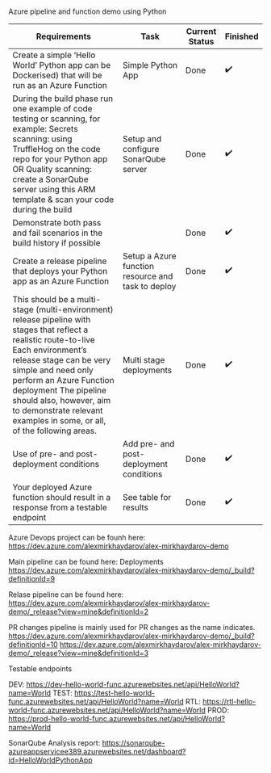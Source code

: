 ####
Azure pipeline and function demo using Python

| Requirements    | Task          | Current Status | Finished | 
|-----------------|---------------|----------------|----------|
|Create a simple ‘Hello World’ Python app can be Dockerised) that will be run as an Azure Function | Simple Python App | Done | :heavy_check_mark:
|During the build phase run one example of code testing or scanning, for example: Secrets scanning: using TruffleHog on the code repo for your Python app OR Quality scanning: create a SonarQube server using this ARM template & scan your code during the build | Setup and configure SonarQube server | Done | :heavy_check_mark:
|Demonstrate both pass and fail scenarios in the build history if possible| | Done | :heavy_check_mark:
|Create a release pipeline that deploys your Python app as an Azure Function| Setup a Azure function resource and task to deploy | Done | :heavy_check_mark:
|This should be a multi-stage (multi-environment) release pipeline with stages that reflect a realistic route-to-live Each environment’s release stage can be very simple and need only perform an Azure Function deployment The pipeline should also, however, aim to demonstrate relevant examples in some, or all, of the following areas. | Multi stage deployments | Done | :heavy_check_mark:
|Use of pre- and post-deployment conditions| Add pre- and post-deployment conditions | Done | :heavy_check_mark:
|Your deployed Azure function should result in a response from a testable endpoint| See table for results | Done | :heavy_check_mark:

Azure Devops project can be founh here:
https://dev.azure.com/alexmirkhaydarov/alex-mirkhaydarov-demo

Main pipeline can be found here:
Deployments
https://dev.azure.com/alexmirkhaydarov/alex-mirkhaydarov-demo/_build?definitionId=9

Relase pipeline can be found here:
https://dev.azure.com/alexmirkhaydarov/alex-mirkhaydarov-demo/_release?view=mine&definitionId=2

PR changes pipeline is mainly used for PR changes as the name indicates.
https://dev.azure.com/alexmirkhaydarov/alex-mirkhaydarov-demo/_build?definitionId=10
https://dev.azure.com/alexmirkhaydarov/alex-mirkhaydarov-demo/_release?view=mine&definitionId=3

Testable endpoints

DEV:  https://dev-hello-world-func.azurewebsites.net/api/HelloWorld?name=World
TEST: https://test-hello-world-func.azurewebsites.net/api/HelloWorld?name=World
RTL:  https://rtl-hello-world-func.azurewebsites.net/api/HelloWorld?name=World
PROD: https://prod-hello-world-func.azurewebsites.net/api/HelloWorld?name=World

SonarQube Analysis report: https://sonarqube-azureappservicee389.azurewebsites.net/dashboard?id=HelloWorldPythonApp
